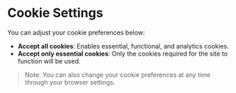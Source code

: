 # Cookie Settings

You can adjust your cookie preferences below:  

- **Accept all cookies**: Enables essential, functional, and analytics cookies.  
- **Accept only essential cookies**: Only the cookies required for the site to function will be used.  

> Note: You can also change your cookie preferences at any time through your browser settings.
